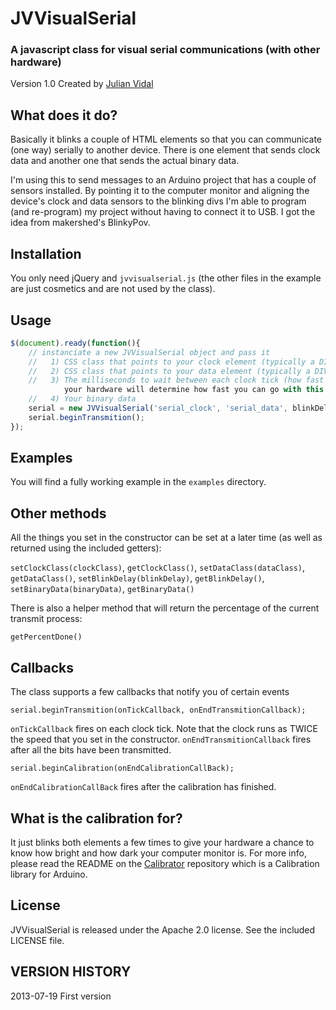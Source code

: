 # JVVisualSerial
### A javascript class for visual serial communications (with other hardware)

Version 1.0 Created by [Julian Vidal](http://julianvidal.com/)

## What does it do?

Basically it blinks a couple of HTML elements so that you can communicate (one way) serially to another device. There is one element that sends clock data and another one that sends the actual binary data.

I'm using this to send messages to an Arduino project that has a couple of sensors installed. By pointing it to the computer monitor and aligning the device's clock and data sensors to the blinking divs I'm able to program (and re-program) my project without having to connect it to USB.
I got the idea from makershed's BlinkyPov.

## Installation

You only need jQuery and `jvvisualserial.js` (the other files in the example are just cosmetics and are not used by the class).

## Usage

```javascript
$(document).ready(function(){
	// instanciate a new JVVisualSerial object and pass it
	//   1) CSS class that points to your clock element (typically a DIV)
	//   2) CSS class that points to your data element (typically a DIV)
	//	 3) The milliseconds to wait between each clock tick (how fast the communication goes). Note that
			your hardware will determine how fast you can go with this. 100 is a good starting point.
	//   4) Your binary data
    serial = new JVVisualSerial('serial_clock', 'serial_data', blinkDelay, '100001110');
    serial.beginTransmition();
});
```

## Examples

You will find a fully working example in the `examples` directory.

## Other methods

All the things you set in the constructor can be set at a later time (as well as returned using the included getters):

`setClockClass(clockClass)`, `getClockClass()`, `setDataClass(dataClass)`, `getDataClass()`, `setBlinkDelay(blinkDelay)`, `getBlinkDelay()`, `setBinaryData(binaryData)`, `getBinaryData()`

There is also a helper method that will return the percentage of the current transmit process:

`getPercentDone()`

## Callbacks

The class supports a few callbacks that notify you of certain events

`serial.beginTransmition(onTickCallback, onEndTransmitionCallback);`

`onTickCallback` fires on each clock tick. Note that the clock runs as TWICE the speed that you set in the constructor. 
`onEndTransmitionCallback` fires after all the bits have been transmitted.

`serial.beginCalibration(onEndCalibrationCallBack);`

`onEndCalibrationCallBack` fires after the calibration has finished.

## What is the calibration for?

It just blinks both elements a few times to give your hardware a chance to know how bright and how dark your computer monitor is. For more info, please read the README on the [Calibrator](https://github.com/poisa/Calibrator) repository which is a Calibration library for Arduino.


## License

JVVisualSerial is released under the Apache 2.0 license. See the included LICENSE file.

## VERSION HISTORY

2013-07-19 First version
